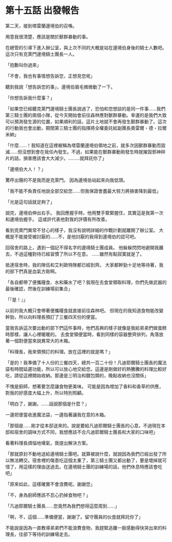 # 第十五話 出發報告

第二天，接到塔雷蘭邊境伯的召喚。

用意我很清楚，應該是關於獸群暴動的事。

在總管的引導下進入辦公室，與上次不同的大概是站在邊境伯身後的騎士人數吧。
這次只有克萊門邊境騎士團長一人。

「抱歉叫你過來」

「不會，我也有事情想告訴您，正想見您呢」

聽到我說「想告訴您的事」，邊境伯眉毛微微動了一下。

「你想告訴我什麼事？」

「如果您已經聽克萊門邊境騎士團長說過了，恐怕和您想談的是同一件事......我們第三騎士團的兩個小隊，從今天開始會前往森林應對獸群暴動。幸運的是我們大致可以預測發生源的位置，如果順利的話，這片土地就不會再發生獸群暴動了。這次的行動我也會出動，期間第三騎士團的指揮將全權委託給副團長奧雷爾・德・拉爾米納」

「什麼......！我知道在這裡被稱為塔雷蘭邊境伯領地之前，就多次因獸群暴動而毀滅......但沒想到會在我任內發生。不過，如果能在獸群暴動剛發生時就摧毀邪神碎片的話，損害應該會大大減少。.........就拜託你了」

「邊境伯大人！？」

驚呼出聲的不是我而是克萊門。
因為邊境伯站起來向我低頭。

「我不能不負責任地說全部交給您......但我保證會盡最大努力將損害降到最低」

「光是這句話就足夠了」

說完，邊境伯伸出右手。
我回應握手時，他用雙手緊緊握住，其實這是我第一次和邊境伯握手。
這或許代表他對我的評價有所改善。

看到克萊門異常不甘心的樣子，我沒有說明詳細的作戰計劃就離開了辦公室。
大概是不能接受被討厭的......不，是他討厭的我得到邊境伯的認可吧。

回宿舍的路上，遇到一個記不得名字的邊境騎士團成員。
他躲躲閃閃地避開我離去，不過這種對待已經習慣了所以不在意。
......雖然有點寂寞就是了。

抵達宿舍時，我的隊伍和艾利歐特隊都已經到齊。
大家都幹勁十足地等待著，我的部下們真是血氣方剛啊。

「各自都帶了便攜糧食、水和藥水了吧？我現在去食堂領取料理，你們先做武器的最後確認，然後在訓練場前集合」

「『是！』」

以前的我大概只會帶著便攜糧食就直接前往森林吧。
但現在的我知道食物能改變幹勁，所以向料理長預訂了三餐四天份的便當。

當我告訴這次要出動的部下們這件事時，他們高興的樣子就像是我給弟弟們做蛋糕時那樣，讓人心裡暖暖的。
去食堂領便當時，看到同樣的容器整齊排列，角落放著一個對便當來說異常大的木箱。

「料理長，我來領預訂的料理。放在這裡的就是嗎？」

「是的！我準備了十人份的三餐四天，總共一百二十份！凡迪耶爾騎士團長的魔法袋有時間延遲功能，所以可以放心地交給您。這邊是剛做好的熱騰騰的料理比較好吃，請從這裡開始收納。那邊是三明治和麵包類的，晚點收納也沒關係」

不愧是廚師，想著要怎麼讓食物更美味。
可能是因為增加了香料和香草的供應，對我的好感度大幅上升，所以特別照顧。

「明白了，謝謝。......話說那個是什麼？」

一邊把便當收進魔法袋，一邊指著讓我在意的木箱。

「那個是......剛才從本邸送來的。說是要給凡迪耶爾騎士團長的心意。不過現在本邸和宿舍的調味方式不同，我想應該不合凡迪耶爾騎士團長和大家的口味吧」

看著料理長煩惱地嘆氣，我提出解決方案。

「那就原封不動地送給邊境騎士團吧。就算被說什麼，就說因為我們已經出發了所以無法轉交。宿舍裡的傷患吃這個太重了，第三騎士團又都出動了，要是壞掉就可惜了，用這樣的理由送過去。在邊境騎士團的訓練場的話，他們休息時應該會吃吧」

「原來如此，這樣確實不會浪費呢。謝謝您」

「不，身為廚師應該不忍心扔掉食物吧？」

「凡迪耶爾騎士團長......您竟然為我們想得這麼周到......」

「啊，不，這個......準備便當，謝謝了。留守團員的伙食就拜託你了」

不能說是因為一直教導弟弟們不能浪費食物，我趕緊逃離一臉感動得快哭出來的料理長，往部下等待的訓練場走去。